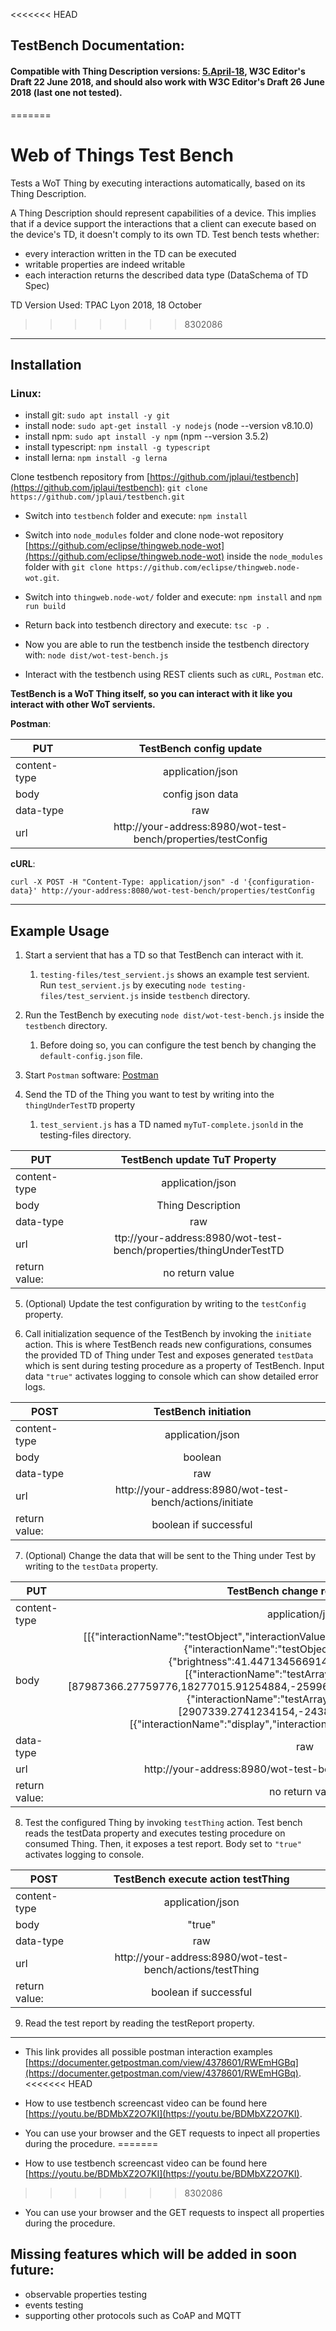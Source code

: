 <<<<<<< HEAD
## TestBench Documentation:
#### Compatible with Thing Description versions: [5.April-18](https://www.w3.org/TR/2018/WD-wot-thing-description-20180405/), W3C Editor's Draft 22 June 2018, and should also work with W3C Editor's Draft 26 June 2018 (last one not tested).  
=======
# Web of Things Test Bench

Tests a WoT Thing by executing interactions automatically, based on its Thing Description.

A Thing Description should represent capabilities of a device. This implies that if a device support the interactions that a client can execute based on the device's TD, it doesn't comply to its own TD. Test bench tests whether:
* every interaction written in the TD can be executed
* writable properties are indeed writable
* each interaction returns the described data type (DataSchema of TD Spec)

TD Version Used: TPAC Lyon 2018, 18 October

<!-- #### Compatible with Thing Description versions: [5.April-18](https://www.w3.org/TR/2018/WD-wot-thing-description-20180405/), W3C Editor's Draft 22 June 2018, and should also work with W3C Editor's Draft 26 June 2018 (last one not tested).   -->
>>>>>>> 8302086
___

## Installation 
### Linux:

- install git: `sudo apt install -y git`
- install node: `sudo apt-get install -y nodejs` (node --version v8.10.0)
- install npm: `sudo apt install -y npm` (npm --version 3.5.2)
- install typescript: `npm install -g typescript`
- install lerna: `npm install -g lerna`

Clone testbench repository from [https://github.com/jplaui/testbench](https://github.com/jplaui/testbench): `git clone https://github.com/jplaui/testbench.git`

- Switch into `testbench` folder and execute: `npm install`
- Switch into `node_modules` folder and clone node-wot repository [https://github.com/eclipse/thingweb.node-wot](https://github.com/eclipse/thingweb.node-wot) inside the `node_modules` folder with `git clone https://github.com/eclipse/thingweb.node-wot.git`.
- Switch into `thingweb.node-wot/` folder and execute: `npm install` and `npm run build`

- Return back into testbench directory and execute: `tsc -p .`
- Now you are able to run the testbench inside the testbench directory with: `node dist/wot-test-bench.js`
- Interact with the testbench using REST clients such as `cURL`, `Postman` etc.

**TestBench is a WoT Thing itself, so you can interact with it like you interact with other WoT servients.**

**Postman**:

| **PUT** | TestBench config update |
| ------------- |:-------------:|
| content-type      | application/json | 
| body      |  config json data   | 
| data-type | raw |
| url | http://your-address:8980/wot-test-bench/properties/testConfig | 

**cURL**:

`curl -X POST -H "Content-Type: application/json" -d '{configuration-data}' http://your-address:8080/wot-test-bench/properties/testConfig`

___

## Example Usage


1. Start a servient that has a TD so that TestBench can interact with it.
    1.  `testing-files/test_servient.js` shows an example test servient. Run `test_servient.js` by executing `node testing-files/test_servient.js` inside `testbench` directory.
   
2. Run the TestBench by executing `node dist/wot-test-bench.js` inside the `testbench` directory.
    1. Before doing so, you can configure the test bench by changing the `default-config.json` file.

3. Start `Postman` software: [Postman](https://www.getpostman.com/)

4. Send the TD of the Thing you want to test by writing into the `thingUnderTestTD` property
    1. `test_servient.js` has a TD named `myTuT-complete.jsonld` in the testing-files directory.  


| **PUT** | TestBench update TuT Property |
| ------------- |:-------------:|
| content-type      | application/json | 
| body      |  Thing Description   | 
| data-type | raw |
| url | ttp://your-address:8980/wot-test-bench/properties/thingUnderTestTD |
| return value: | no return value |

5. (Optional) Update the test configuration by writing to the `testConfig` property.

6. Call initialization sequence of the TestBench by invoking the `initiate` action. This is where TestBench reads new configurations, consumes the provided TD of Thing under Test and exposes generated `testData` which is sent during testing procedure as a property of TestBench. Input data `"true"` activates logging to console which can show detailed error logs.

| **POST** | TestBench initiation |
| ------------- |:-------------:|
| content-type      | application/json | 
| body      |  boolean   | 
| data-type | raw |
| url | http://your-address:8980/wot-test-bench/actions/initiate |
| return value: | boolean if successful |


7. (Optional) Change the data that will be sent to the Thing under Test by writing to the `testData` property.

| **PUT** | TestBench change request data |
| ------------- |:-------------:|
| content-type      | application/json | 
| body      |  [[\{"interactionName":"testObject","interactionValue":\{"brightness":50,"status":"my change"\}\},\{"interactionName":"testObject","interactionValue":\{"brightness":41.447134566914734,"status":"ut aut"\}\}],[\{"interactionName":"testArray","interactionValue":[87987366.27759776,18277015.91254884,-25996637.898988828,-31082548.946999773]\},\{"interactionName":"testArray","interactionValue":[2907339.2741234154,-24383724.353494212]}],[\{"interactionName":"display","interactionValue":"eu ad laborum"\}, ... ], ... ]  | 
| data-type | raw |
| url | http://your-address:8980/wot-test-bench/actions/updateRequests |
| return value: | no return value |

8. Test the configured Thing by invoking `testThing` action. Test bench reads the testData property and executes testing procedure on consumed Thing. Then, it exposes a test report. Body set to `"true"` activates logging to console.

| **POST** | TestBench execute action testThing |
| ------------- |:-------------:|
| content-type      | application/json | 
| body      |  "true"   | 
| data-type | raw |
| url | http://your-address:8980/wot-test-bench/actions/testThing | 
| return value: | boolean if successful |

9. Read the test report by reading the testReport property.

***

- This link provides all possible postman interaction examples [https://documenter.getpostman.com/view/4378601/RWEmHGBq](https://documenter.getpostman.com/view/4378601/RWEmHGBq).
<<<<<<< HEAD

- How to use testbench screencast video can be found here [https://youtu.be/BDMbXZ2O7KI](https://youtu.be/BDMbXZ2O7KI).

- You can use your browser and the GET requests to inpect all properties during the procedure.
=======

- How to use testbench screencast video can be found here [https://youtu.be/BDMbXZ2O7KI](https://youtu.be/BDMbXZ2O7KI).
>>>>>>> 8302086

- You can use your browser and the GET requests to inspect all properties during the procedure.


## Missing features which will be added in soon future:
 
- observable properties testing
- events testing
- supporting other protocols such as CoAP and MQTT


